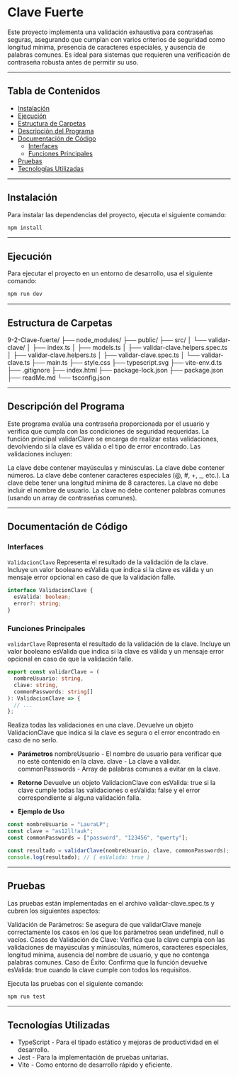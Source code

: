 
# Clave Fuerte

Este proyecto implementa una validación exhaustiva para contraseñas seguras, asegurando que cumplan con varios criterios de seguridad como longitud mínima, presencia de caracteres especiales, y ausencia de palabras comunes. Es ideal para sistemas que requieren una verificación de contraseña robusta antes de permitir su uso.

---

## Tabla de Contenidos

- [Instalación](#instalación)
- [Ejecución](#ejecución)
- [Estructura de Carpetas](#estructura-de-carpetas)
- [Descripción del Programa](#descripción-del-programa)
- [Documentación de Código](#documentación-de-código)
  - [Interfaces](#interfaces)
  - [Funciones Principales](#funciones-principales)
- [Pruebas](#pruebas)
- [Tecnologías Utilizadas](#tecnologías-utilizadas)

---

## Instalación

Para instalar las dependencias del proyecto, ejecuta el siguiente comando:

```bash
npm install
```

---


## Ejecución

Para ejecutar el proyecto en un entorno de desarrollo, usa el siguiente comando:
```bash
npm run dev
```
---

## Estructura de Carpetas

9-2-Clave-fuerte/
├── node_modules/
├── public/
├── src/
│   └── validar-clave/
│       ├── index.ts
│       ├── models.ts
│       ├── validar-clave.helpers.spec.ts
│       ├── validar-clave.helpers.ts
│       ├── validar-clave.spec.ts
│       └── validar-clave.ts
├── main.ts
├── style.css
├── typescript.svg
├── vite-env.d.ts
├── .gitignore
├── index.html
├── package-lock.json
├── package.json
├── readMe.md
└── tsconfig.json

---

## Descripción del Programa

Este programa evalúa una contraseña proporcionada por el usuario y verifica que cumpla con las condiciones de seguridad requeridas. La función principal validarClave se encarga de realizar estas validaciones, devolviendo si la clave es válida o el tipo de error encontrado. Las validaciones incluyen:

La clave debe contener mayúsculas y minúsculas.
La clave debe contener números.
La clave debe contener caracteres especiales (@, #, +, _, etc.).
La clave debe tener una longitud mínima de 8 caracteres.
La clave no debe incluir el nombre de usuario.
La clave no debe contener palabras comunes (usando un array de contraseñas comunes).

---

## Documentación de Código

### Interfaces

`ValidacionClave`
Representa el resultado de la validación de la clave. Incluye un valor booleano esValida que indica si la clave es válida y un mensaje error opcional en caso de que la validación falle.
```typescript
interface ValidacionClave {
  esValida: boolean;
  error?: string;
}
```

### Funciones Principales

`validarClave`
Representa el resultado de la validación de la clave. Incluye un valor booleano esValida que indica si la clave es válida y un mensaje error opcional en caso de que la validación falle.

```typescript
export const validarClave = (
  nombreUsuario: string,
  clave: string,
  commonPasswords: string[]
): ValidacionClave => {
  // ...
};
```

Realiza todas las validaciones en una clave. Devuelve un objeto ValidacionClave que indica si la clave es segura o el error encontrado en caso de no serlo.

- **Parámetros**
nombreUsuario - El nombre de usuario para verificar que no esté contenido en la clave.
clave - La clave a validar.
commonPasswords - Array de palabras comunes a evitar en la clave.

- **Retorno**
Devuelve un objeto ValidacionClave con esValida: true si la clave cumple todas las validaciones o esValida: false y el error correspondiente si alguna validación falla.

- **Ejemplo de Uso**
```typescript
const nombreUsuario = "LauraLP";
const clave = "as12ll!auk";
const commonPasswords = ["password", "123456", "qwerty"];

const resultado = validarClave(nombreUsuario, clave, commonPasswords);
console.log(resultado); // { esValida: true }
```

---

## Pruebas

Las pruebas están implementadas en el archivo validar-clave.spec.ts y cubren los siguientes aspectos:

Validación de Parámetros: Se asegura de que validarClave maneje correctamente los casos en los que los parámetros sean undefined, null o vacíos.
Casos de Validación de Clave: Verifica que la clave cumpla con las validaciones de mayúsculas y minúsculas, números, caracteres especiales, longitud mínima, ausencia del nombre de usuario, y que no contenga palabras comunes.
Caso de Éxito: Confirma que la función devuelve esValida: true cuando la clave cumple con todos los requisitos.

Ejecuta las pruebas con el siguiente comando:

```bash
npm run test
```

---

## Tecnologías Utilizadas

- TypeScript - Para el tipado estático y mejoras de productividad en el desarrollo.
- Jest - Para la implementación de pruebas unitarias.
- Vite - Como entorno de desarrollo rápido y eficiente.

